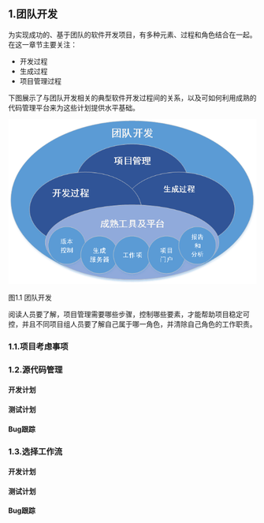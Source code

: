 ## 1.团队开发

为实现成功的、基于团队的软件开发项目，有多种元素、过程和角色结合在一起。在这一章节主要关注：
 - 开发过程
 - 生成过程
 - 项目管理过程
 
下图展示了与团队开发相关的典型软件开发过程间的关系，以及可如何利用成熟的代码管理平台来为这些计划提供水平基础。

![](/assets/团队开发.png)
<div style="align-text:center">图1.1 团队开发</div>


阅读人员要了解，项目管理需要哪些步骤，控制哪些要素，才能帮助项目稳定可控，并且不同项目组人员要了解自己属于哪一角色，并清除自己角色的工作职责。
### 1.1.项目考虑事项
### 1.2.源代码管理
#### 开发计划
#### 测试计划
#### Bug跟踪


### 1.3.选择工作流
#### 开发计划
#### 测试计划
#### Bug跟踪










